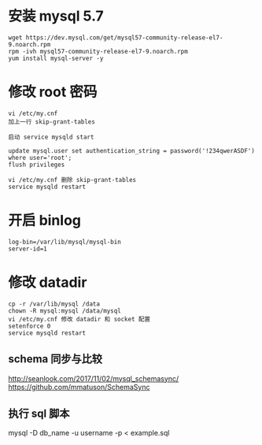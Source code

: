 # 安装 mysql 5.7

```
wget https://dev.mysql.com/get/mysql57-community-release-el7-9.noarch.rpm
rpm -ivh mysql57-community-release-el7-9.noarch.rpm
yum install mysql-server -y
```

# 修改 root 密码

```
vi /etc/my.cnf
加上一行 skip-grant-tables

启动 service mysqld start

update mysql.user set authentication_string = password('!234qwerASDF') where user='root';
flush privileges

vi /etc/my.cnf 删除 skip-grant-tables
service mysqld restart
```

# 开启 binlog

```
log-bin=/var/lib/mysql/mysql-bin
server-id=1
```

# 修改 datadir

```
cp -r /var/lib/mysql /data
chown -R mysql:mysql /data/mysql
vi /etc/my.cnf 修改 datadir 和 socket 配置
setenforce 0
service mysqld restart
```

## schema 同步与比较

http://seanlook.com/2017/11/02/mysql_schemasync/
https://github.com/mmatuson/SchemaSync

## 执行 sql 脚本

mysql -D db_name -u username -p < example.sql
